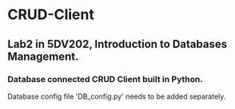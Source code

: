 # CRUD-Client
## Lab2 in 5DV202, Introduction to Databases Management.
### Database connected CRUD Client built in Python.
Database config file 'DB_config.py' needs to be added separately.
